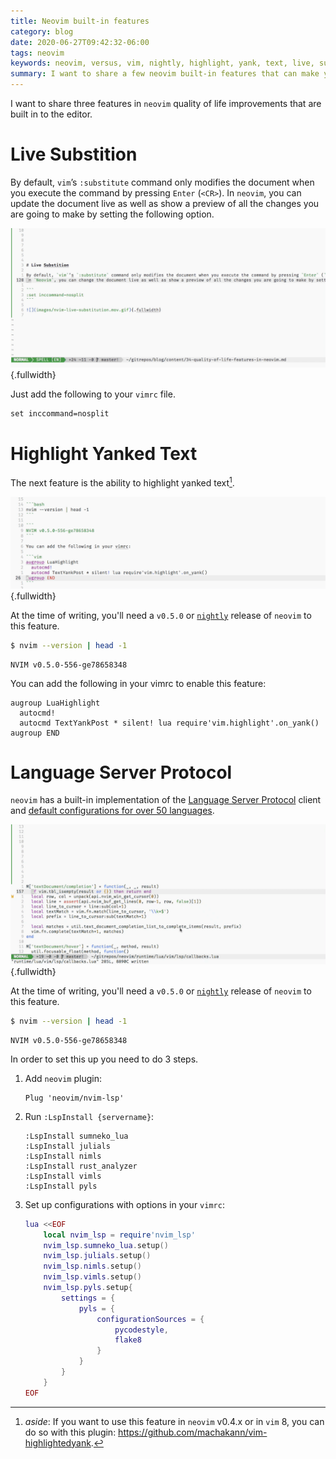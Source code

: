 ```yaml
---
title: Neovim built-in features
category: blog
date: 2020-06-27T09:42:32-06:00
tags: neovim
keywords: neovim, versus, vim, nightly, highlight, yank, text, live, substitution, built, in, lsp, language, server, protocol, client
summary: I want to share a few neovim built-in features that can make you more productive.
---
```


I want to share three features in `neovim` quality of life improvements that are built in to the editor.

# Live Substition

By default, `vim`’s `:substitute` command only modifies the document when you execute the command by pressing `Enter` (`<CR>`).
In `neovim`, you can update the document live as well as show a preview of all the changes you are going to make by setting the following option.

![](images/nvim-live-substitution.mov.gif){.fullwidth}

Just add the following to your `vimrc` file.

```vim
set inccommand=nosplit
```

# Highlight Yanked Text

The next feature is the ability to highlight yanked text[^1].

[^1]: _aside_: If you want to use this feature in `neovim` v0.4.x or in `vim` 8, you can do so with this plugin: <https://github.com/machakann/vim-highlightedyank>.

![](images/nvim-highlight-yank.mov.gif){.fullwidth}

At the time of writing, you'll need a `v0.5.0` or [`nightly`](https://github.com/neovim/neovim/releases/tag/nightly) release of `neovim` to this feature.

```bash
$ nvim --version | head -1
```

```
NVIM v0.5.0-556-ge78658348
```

You can add the following in your vimrc to enable this feature:

```vim
augroup LuaHighlight
  autocmd!
  autocmd TextYankPost * silent! lua require'vim.highlight'.on_yank()
augroup END
```

# Language Server Protocol

`neovim` has a built-in implementation of the [Language Server Protocol](https://microsoft.github.io/language-server-protocol/) client and [default configurations for over 50 languages](https://github.com/neovim/nvim-lsp).

![](images/nvim-built-in-lsp.mov.gif){.fullwidth}

At the time of writing, you'll need a `v0.5.0` or [`nightly`](https://github.com/neovim/neovim/releases/tag/nightly) release of `neovim` to this feature.

```bash
$ nvim --version | head -1
```

```
NVIM v0.5.0-556-ge78658348
```

In order to set this up you need to do 3 steps.

1) Add `neovim` plugin:

    ```vim
    Plug 'neovim/nvim-lsp'
    ```

2) Run `:LspInstall {servername}`:

    ```vim
    :LspInstall sumneko_lua
    :LspInstall julials
    :LspInstall nimls
    :LspInstall rust_analyzer
    :LspInstall vimls
    :LspInstall pyls
    ```

3) Set up configurations with options in your `vimrc`:

    ```lua
    lua <<EOF
        local nvim_lsp = require'nvim_lsp'
        nvim_lsp.sumneko_lua.setup()
        nvim_lsp.julials.setup()
        nvim_lsp.nimls.setup()
        nvim_lsp.vimls.setup()
        nvim_lsp.pyls.setup{
            settings = {
                pyls = {
                    configurationSources = {
                        pycodestyle,
                        flake8
                    }
                }
            }
        }
    EOF
    ```
